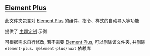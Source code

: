 ## [Element Plus][element-plus]

此文件夹包含对 [Element Plus](element-plus) 的组件、指令、样式的自动导入等功能

提供了 [主题定制](./app/assets/css/element-plus/index.scss) 示例

可根据需求自行修改, 若不需要 [Element Plus](element-plus), 可以删除该文件夹, 并删除 `element-plus`、`@element-plus/nuxt` 依赖库

[element-plus]: https://element-plus.org/zh-CN

